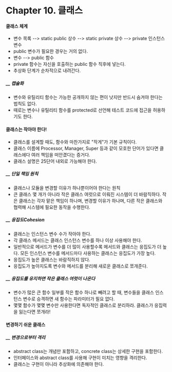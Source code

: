 # Chapter 10. 클래스

#### 클래스 체계
- 변수 목록 --> static public 상수 --> static private 상수 --> private 인스턴스 변수
- public 변수가 필요한 경우는 거의 없다.
- 변수 --> public 함수
- private 함수는 자신을 호출하는 public 함수 직후에 넣는다.
- 추상화 단계가 순차적으로 내려간다.

##### __ 캡슐화
- 변수와 유틸리티 함수는 가능한 공개하지 않는 편이 낫지만 반드시 숨겨야 한다는 법칙도 없다.
- 때로는 변수나 유틸리티 함수를 protected로 선언해 테스트 코드에 접근을 허용하기도 한다.

#### 클래스는 작아야 한다!
- 클래스를 설계할 때도, 함수와 마찬가지로 "작게"가 기본 규칙이다.
- 클래스 이름에 Processor, Manager, Super 등과 같이 모호한 단어가 있다면 클래스에다 여러 책임을 떠안겼다는 증거다.
- 클래스 설명은 25단어 내외로 가능해야 한다.

##### __ 단일 책임 원칙
- 클래스나 모듈을 변경할 이유가 하나뿐이어야 한다는 원칙
- 큰 클래스 몇 개가 아니라 작은 클래스 여럿으로 이뤄진 시스템이 더 바람직하다. 작은 클래스는 각자 맡은 책임이 하나며, 변경할 이유가 하나며, 다른 작은 클래스와 협력해 시스템에 필요한 동작을 수행한다.

##### __ 응집도Cohesion
- 클래스는 인스턴스 변수 수가 작아야 한다.
- 각 클래스 메서드는 클래스 인스턴스 변수를 하나 이상 사용해야 한다.
- 일반적으로 메서드가 변수를 더 많이 사용할수록 메서드와 클래스는 응집도가 더 높다. 모든 인스턴스 변수를 메서드마다 사용하는 클래스는 응집도가 가장 높다.
- 응집도가 높은 클래스는 바람직하지 않다.
- 응집도가 높아지도록 변수와 메서드를 분리해 새로운 클래스로 쪼개준다.

##### __ 응집도를 유지하면 작은 클래스 여럿이 나온다
- 변수가 많은 큰 함수 일부를 작은 함수 하나로 빼려고 할 때, 변수들을 클래스 인스턴스 변수로 승격하면 새 함수는 파라미터가 필요 없다.
- 몇몇 함수가 몇몇 변수만 사용한다면 독자적인 클래스로 분리하라. 클래스가 응집력을 잃는다면 쪼개라!

#### 변경하기 쉬운 클래스

##### __ 변경으로부터 격리
- abstract class는 개념만 포함하고, concrete class는 상세한 구현을 포함한다.
- 인터페이스와 abstract class를 사용해 구현이 미치는 영향을 격리한다.
- 클래스는 구현이 아니라 추상화에 의존해야 한다.
